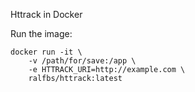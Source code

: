 Httrack in Docker

Run the image:
```
docker run -it \
    -v /path/for/save:/app \
    -e HTTRACK_URI=http://example.com \
    ralfbs/httrack:latest
```